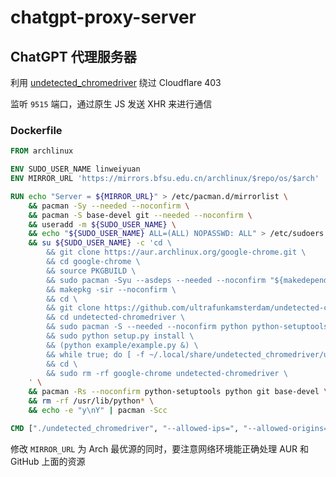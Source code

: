 # chatgpt-proxy-server

## ChatGPT 代理服务器

利用 [undetected_chromedriver](https://github.com/ultrafunkamsterdam/undetected-chromedriver) 绕过 Cloudflare 403

监听 `9515` 端口，通过原生 JS 发送 XHR 来进行通信

### Dockerfile

```dockerfile
FROM archlinux

ENV SUDO_USER_NAME linweiyuan
ENV MIRROR_URL 'https://mirrors.bfsu.edu.cn/archlinux/$repo/os/$arch'

RUN echo "Server = ${MIRROR_URL}" > /etc/pacman.d/mirrorlist \
    && pacman -Sy --needed --noconfirm \
    && pacman -S base-devel git --needed --noconfirm \
    && useradd -m ${SUDO_USER_NAME} \
    && echo "${SUDO_USER_NAME} ALL=(ALL) NOPASSWD: ALL" > /etc/sudoers \
    && su ${SUDO_USER_NAME} -c 'cd \
        && git clone https://aur.archlinux.org/google-chrome.git \
        && cd google-chrome \
        && source PKGBUILD \
        && sudo pacman -Syu --asdeps --needed --noconfirm "${makedepends[@]}" "${depends[@]}" \
        && makepkg -sir --noconfirm \
        && cd \
        && git clone https://github.com/ultrafunkamsterdam/undetected-chromedriver \
        && cd undetected-chromedriver \
        && sudo pacman -S --needed --noconfirm python python-setuptools \
        && sudo python setup.py install \
        && (python example/example.py &) \
        && while true; do [ -f ~/.local/share/undetected_chromedriver/undetected_chromedriver ] && sudo cp ~/.local/share/undetected_chromedriver/undetected_chromedriver / && break || sleep 1; done \
        && cd \
        && sudo rm -rf google-chrome undetected-chromedriver \
    ' \
    && pacman -Rs --noconfirm python-setuptools python git base-devel \
    && rm -rf /usr/lib/python* \
    && echo -e "y\nY" | pacman -Scc

CMD ["./undetected_chromedriver", "--allowed-ips=", "--allowed-origins=*"]
```

修改 `MIRROR_URL` 为 Arch 最优源的同时，要注意网络环境能正确处理 AUR 和 GitHub 上面的资源
